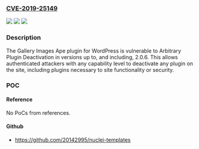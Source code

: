 ### [CVE-2019-25149](https://cve.mitre.org/cgi-bin/cvename.cgi?name=CVE-2019-25149)
![](https://img.shields.io/static/v1?label=Product&message=Gallery%20Images%20Ape&color=blue)
![](https://img.shields.io/static/v1?label=Version&message=*%3C%202.0.7%20&color=brighgreen)
![](https://img.shields.io/static/v1?label=Vulnerability&message=CWE-285%20Improper%20Authorization&color=brighgreen)

### Description

The Gallery Images Ape plugin for WordPress is vulnerable to Arbitrary Plugin Deactivation in versions up to, and including, 2.0.6. This allows authenticated attackers with any capability level to deactivate any plugin on the site, including plugins necessary to site functionality or security.

### POC

#### Reference
No PoCs from references.

#### Github
- https://github.com/20142995/nuclei-templates

